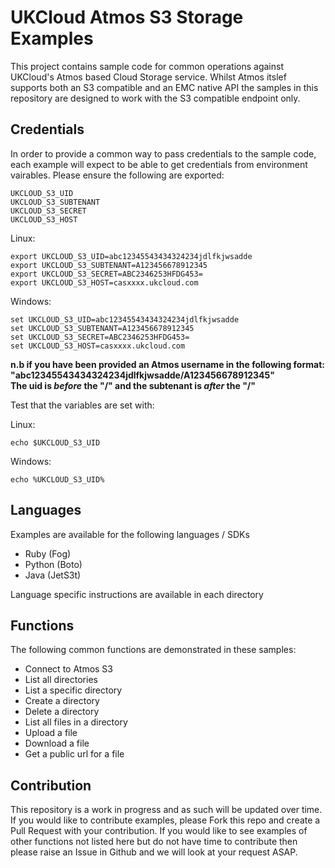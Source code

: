 # UKCloud Atmos S3 Storage Examples

This project contains sample code for common operations against
UKCloud's Atmos based Cloud Storage service. Whilst Atmos itslef
supports both an S3 compatible and an EMC native API the samples in this
repository are designed to work with the S3 compatible endpoint only.

## Credentials
In order to provide a common way to pass credentials to the sample code,
each example will expect to be able to get credentials from environment
vairables. Please ensure the following are exported:

```
UKCLOUD_S3_UID
UKCLOUD_S3_SUBTENANT
UKCLOUD_S3_SECRET
UKCLOUD_S3_HOST
```

Linux:
```
export UKCLOUD_S3_UID=abc12345543434324234jdlfkjwsadde
export UKCLOUD_S3_SUBTENANT=A123456678912345
export UKCLOUD_S3_SECRET=ABC2346253HFDG453=
export UKCLOUD_S3_HOST=casxxxx.ukcloud.com
```

Windows:
```
set UKCLOUD_S3_UID=abc12345543434324234jdlfkjwsadde
set UKCLOUD_S3_SUBTENANT=A123456678912345
set UKCLOUD_S3_SECRET=ABC2346253HFDG453=
set UKCLOUD_S3_HOST=casxxxx.ukcloud.com
```

**n.b if you have been provided an Atmos username in the following
format: "abc12345543434324234jdlfkjwsadde/A123456678912345"**  
**The uid is *before* the "/" and the subtenant is *after* the "/"**

Test that the variables are set with:

Linux:
```
echo $UKCLOUD_S3_UID
```

Windows:
```
echo %UKCLOUD_S3_UID%
```

## Languages
Examples are available for the following languages / SDKs
- Ruby (Fog)
- Python (Boto)
- Java (JetS3t)

Language specific instructions are available in each directory

## Functions
The following common functions are demonstrated in these samples:

- Connect to Atmos S3
- List all directories
- List a specific directory
- Create a directory
- Delete a directory
- List all files in a directory
- Upload a file
- Download a file
- Get a public url for a file

## Contribution
This repository is a work in progress and as such will be updated over
time. If you would like to contribute examples, please Fork this repo
and create a Pull Request with your contribution. 
If you would like to see examples of other functions not listed here but
do not have time to contribute then please raise an Issue in Github and
we will look at your request ASAP.
